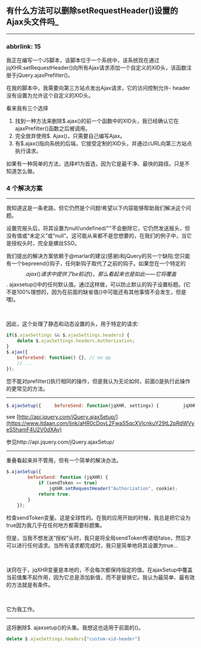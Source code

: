 ## 有什么方法可以删除setRequestHeader()设置的Ajax头文件吗_

---

### abbrlink: 15

我正在编写一个JS脚本，该脚本位于一个系统中，该系统现在通过jqXHR.setRequestHeader()向所有Ajax请求添加一个自定义的XID头，该函数注册于jQuery.ajaxPrefilter()。

在我的脚本中，我需要向第三方站点发出Ajax请求，它的访问控制允许- header没有设置为允许这个自定义的XID头。

看来我有三个选择

1. 找到一种方法来删除$.ajax()的前一个函数中的XID头，我已经确认它在ajaxPrefilter()函数之后被调用。
2. 完全放弃使用$. Ajax()，只需要自己编写Ajax。
3. 有$.ajax()指向系统的后端，它接受定制的XID头，并通过cURL向第三方站点执行请求。

如果有一种简单的方法，选择#1为首选，因为它是最干净、最快的路径。只是不知道怎么做。

### 4 个解决方案

---

我知道这是一条老路，但它仍然是个问题!希望以下内容能够帮助我们解决这个问题。

设置完报头后，将其设置为null/undefined/""不会删除它，它仍然发送报头，但没有值或“未定义”或“null”。这可能从来都不是您想要的，在我们的例子中，当它是授权头时，完全是螺丝SSO。

我们提出的解决方案依赖于@marlar的建议(感谢)和jQuery的另一个缺陷:您只能有一个bepreend()钩子，任何新钩子取代了之前的钩子。如果您在一个特定的$$.ajax()请求中提供了be前述()，那么看起来也是如此——它将覆盖$$. ajaxsetup()中的任何默认值。通过这样做，可以防止默认的钩子设置标题。(它不是100%理想的，因为在前面的缺省值()中可能还有其他事情不会发生，但是嘿)。

​

因此，这个处理了静态和动态设置的头，用于特定的请求:

```javascript
if($.ajaxSettings && $.ajaxSettings.headers) {
    delete $.ajaxSettings.headers.Authorization;
}
$.ajax({
    beforeSend: function() {}, // no op
    // ...
});
```

您不能对prefilter()执行相同的操作，但是我认为无论如何，前面()是执行此操作的更常见的方法。

---

```javascript
$.ajaxSetup({     beforeSend: function(jqXHR, settings) {         jqXHR.setRequestHeader('custom-xid-header', null);     } })
```

see [http://api.jquery.com/jQuery.ajaxSetup/](https://www.itdaan.com/link/aHR0cDovL2FwaS5qcXVlcnkuY29tL2pRdWVyeS5hamF4U2V0dXAv)

参见http://api.jquery.com/jQuery.ajaxSetup/

---

重叠看起来并不管用，但有一个简单的解决办法。

```javascript
$.ajaxSetup({
        beforeSend: function (jqXHR) {
            if (sendToken == true)
                jqXHR.setRequestHeader("Authorization", cookie);
            return true;
        }
    });
```

检查sendToken变量。这是全球性的。在我的应用开始的时候，我总是把它设为true因为我几乎在任何地方都需要标题集。

但是，当我不想发送“授权”头时，我只是将全局sendToken传递给false，然后才可以进行任何请求。当所有请求都完成时，我只是简单地将其设置为true…

​

诀窍在于，jqXHR变量是本地的，不会每次都保持指定的值。在ajaxSetup中覆盖当前值集不起作用，因为它总是添加新值，而不是替换它。我认为最简单、最有效的方法就是有条件。

​

它为我工作。

---

这将删除$. ajaxsetup()的头集。我想这也适用于前面的()。

```javascript
delete $.ajaxSettings.headers["custom-xid-header"]
```

